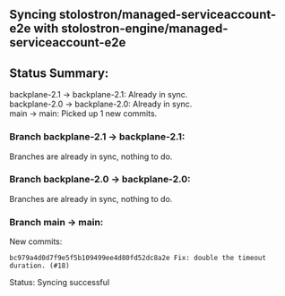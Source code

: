 ## Syncing stolostron/managed-serviceaccount-e2e with stolostron-engine/managed-serviceaccount-e2e

## Status Summary:

backplane-2.1 -> backplane-2.1: Already in sync.  
backplane-2.0 -> backplane-2.0: Already in sync.  
main -> main: Picked up 1 new commits.  

### Branch backplane-2.1 -> backplane-2.1:

Branches are already in sync, nothing to do.

### Branch backplane-2.0 -> backplane-2.0:

Branches are already in sync, nothing to do.

### Branch main -> main:

New commits:

```
bc979a4d0d7f9e5f5b109499ee4d80fd52dc8a2e Fix: double the timeout duration. (#18)
```

Status: Syncing successful
